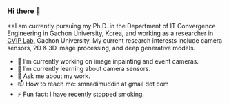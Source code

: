 ### Hi there 👋


**I am currently pursuing my Ph.D. in the Department of IT Convergence Engineering in Gachon University, Korea, and working as a researcher in [CVIP Lab](https://sites.google.com/site/gachoncvip/home), Gachon University. My current research interests include camera sensors, 2D & 3D image processing, and deep generative models.

- 🔭 I’m currently working on image inpainting and event cameras.
- 🌱 I’m currently learning about camera sensors.
- 💬 Ask me about my work.
- 📫 How to reach me: smnadimuddin at gmail dot com
- ⚡ Fun fact: I have recently stopped smoking. 

